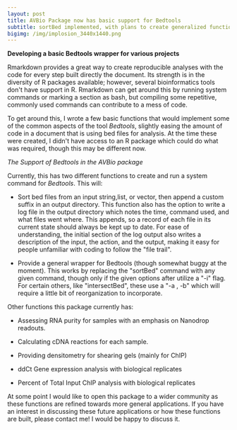 ```yaml
---
layout: post
title: AVBio Package now has basic support for Bedtools
subtitle: sortBed implemented, with plans to create generalized function
bigimg: /img/implosion_3440x1440.png
---
```


 **Developing a basic Bedtools wrapper for various projects**

Rmarkdown provides a great way to create reproducible analyses with the code for every step built directly the document.  Its strength is in the diversity of R packages available; however, several bioinformatics tools don't have support in R.  Rmarkdown can get around this by running system commands or marking a section as bash, but compiling some repetitive, commonly used commands can contribute to a mess of code.

To get around this, I wrote a few basic functions that would implement some of the common aspects of the tool *Bedtools*, slightly easing the amount of code in a document that is using bed files for analysis.  At the time these were created, I didn't have access to an R package which could do what was required, though this may be different now.

*The Support of Bedtools in the AVBio package*

Currently, this has two different functions to create and run a system command for *Bedtools*.  This will:

* Sort bed files from an input string,list, or vector, then append a custom suffix in an output directory.  This function also has the option to write a log file in the output directory which notes the time, command used, and what files went where.  This appends, so a record of each file in its current state should always be kept up to date.  For ease of understanding, the initial section of the log output also writes a description of the input, the action, and the output, making it easy for people unfamiliar with coding to follow the "file trail".

* Provide a general wrapper for Bedtools (though somewhat buggy at the moment).  This works by replacing the "sortBed" command with any given command, though only if the given options after utilize a "-i" flag.  For certain others, like "intersectBed", these use a "-a , -b" which will require a little bit of reorganization to incorporate.

Other functions this package currently has:

* Assessing RNA purity for samples with an emphasis on Nanodrop readouts.

* Calculating cDNA reactions for each sample.

* Providing densitometry for shearing gels (mainly for ChIP)

* ddCt Gene expression analysis with biological replicates

* Percent of Total Input ChIP analysis with biological replicates

At some point I would like to open this package to a wider community as these functions are refined towards more general applications.  If you have an interest in discussing these future applications or how these functions are built, please contact me! I would be happy to discuss it.
